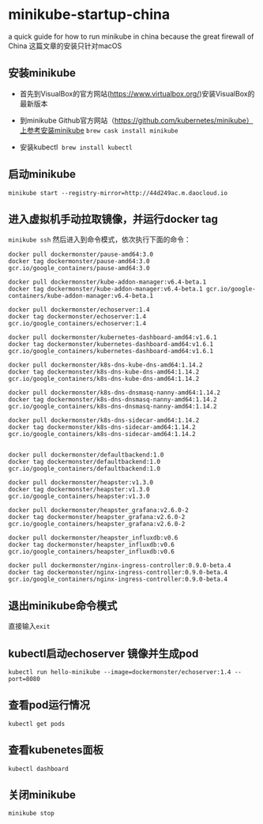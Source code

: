 # minikube-startup-china
a quick guide for how to run minikube in china because the great firewall of China 
这篇文章的安装只针对macOS

## 安装minikube

- 首先到VisualBox的官方网站(https://www.virtualbox.org/)安装VisualBox的最新版本
- 到minikube Github官方网站（https://github.com/kubernetes/minikube）上参考安装minikube
  `brew cask install minikube`

- 安装kubectl
  `brew install kubectl`
  
## 启动minikube

`minikube start --registry-mirror=http://44d249ac.m.daocloud.io`

## 进入虚拟机手动拉取镜像，并运行docker tag

`minikube ssh` 然后进入到命令模式，依次执行下面的命令：

```
docker pull dockermonster/pause-amd64:3.0
docker tag dockermonster/pause-amd64:3.0 gcr.io/google_containers/pause-amd64:3.0

docker pull dockermonster/kube-addon-manager:v6.4-beta.1
docker tag dockermonster/kube-addon-manager:v6.4-beta.1 gcr.io/google-containers/kube-addon-manager:v6.4-beta.1

docker pull dockermonster/echoserver:1.4
docker tag dockermonster/echoserver:1.4 gcr.io/google_containers/echoserver:1.4

docker pull dockermonster/kubernetes-dashboard-amd64:v1.6.1
docker tag dockermonster/kubernetes-dashboard-amd64:v1.6.1 gcr.io/google_containers/kubernetes-dashboard-amd64:v1.6.1

docker pull dockermonster/k8s-dns-kube-dns-amd64:1.14.2
docker tag dockermonster/k8s-dns-kube-dns-amd64:1.14.2 gcr.io/google_containers/k8s-dns-kube-dns-amd64:1.14.2

docker pull dockermonster/k8s-dns-dnsmasq-nanny-amd64:1.14.2
docker tag dockermonster/k8s-dns-dnsmasq-nanny-amd64:1.14.2 gcr.io/google_containers/k8s-dns-dnsmasq-nanny-amd64:1.14.2

docker pull dockermonster/k8s-dns-sidecar-amd64:1.14.2
docker tag dockermonster/k8s-dns-sidecar-amd64:1.14.2 gcr.io/google_containers/k8s-dns-sidecar-amd64:1.14.2


docker pull dockermonster/defaultbackend:1.0
docker tag dockermonster/defaultbackend:1.0 gcr.io/google_containers/defaultbackend:1.0

docker pull dockermonster/heapster:v1.3.0
docker tag dockermonster/heapster:v1.3.0 gcr.io/google_containers/heapster:v1.3.0

docker pull dockermonster/heapster_grafana:v2.6.0-2
docker tag dockermonster/heapster_grafana:v2.6.0-2 gcr.io/google_containers/heapster_grafana:v2.6.0-2

docker pull dockermonster/heapster_influxdb:v0.6
docker tag dockermonster/heapster_influxdb:v0.6 gcr.io/google_containers/heapster_influxdb:v0.6

docker pull dockermonster/nginx-ingress-controller:0.9.0-beta.4
docker tag dockermonster/nginx-ingress-controller:0.9.0-beta.4 gcr.io/google_containers/nginx-ingress-controller:0.9.0-beta.4
```

## 退出minikube命令模式

直接输入`exit`

## kubectl启动echoserver 镜像并生成pod

`kubectl run hello-minikube --image=dockermonster/echoserver:1.4 --port=8080`

## 查看pod运行情况

`kubectl get pods`

## 查看kubenetes面板

`kubectl dashboard`

## 关闭minikube

`minikube stop`






